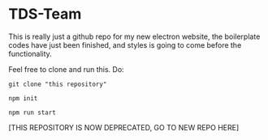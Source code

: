 # TDS-Team

This is really just a github repo for my new electron website, the boilerplate codes have just been finished,
and styles is going to come before the functionality.

Feel free to clone and run this. 
Do:

```
git clone "this repository"
```
```
npm init
```
```
npm run start
```
[THIS REPOSITORY IS NOW DEPRECATED, GO TO NEW REPO HERE]
